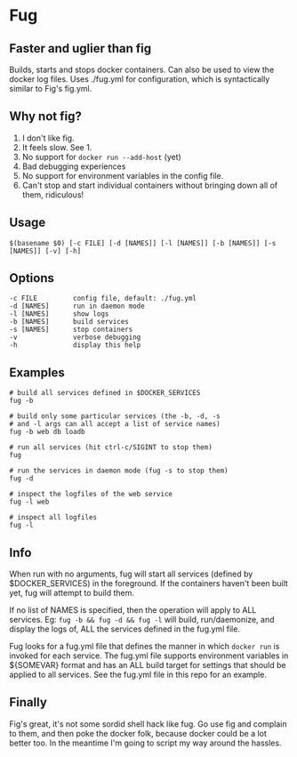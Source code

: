 Fug
===

Faster and uglier than fig
--------------------------

Builds, starts and stops docker containers. Can also be used to view the docker log
files. Uses ./fug.yml for configuration, which is syntactically similar to Fig's fig.yml.


Why not fig?
------------

1. I don't like fig.
2. It feels slow. See 1.
3. No support for `docker run --add-host` (yet)
4. Bad debugging experiences
5. No support for environment variables in the config file.
6. Can't stop and start individual containers without bringing down all of them, ridiculous!


Usage
-----

    $(basename $0) [-c FILE] [-d [NAMES]] [-l [NAMES]] [-b [NAMES]] [-s [NAMES]] [-v] [-h]

Options
-------

    -c FILE         config file, default: ./fug.yml
    -d [NAMES]      run in daemon mode
    -l [NAMES]      show logs
    -b [NAMES]      build services
    -s [NAMES]      stop containers
    -v              verbose debugging
    -h              display this help

Examples
--------

    # build all services defined in $DOCKER_SERVICES
    fug -b

    # build only some particular services (the -b, -d, -s
    # and -l args can all accept a list of service names)
    fug -b web db loadb

    # run all services (hit ctrl-c/SIGINT to stop them)
    fug

    # run the services in daemon mode (fug -s to stop them)
    fug -d

    # inspect the logfiles of the web service
    fug -l web

    # inspect all logfiles
    fug -l


Info
----

When run with no arguments, fug will start all services (defined by $DOCKER_SERVICES)
in the foreground. If the containers haven't been built yet, fug will attempt to build
them.

If no list of NAMES is specified, then the operation will apply to ALL services. Eg:
`fug -b && fug -d && fug -l` will build, run/daemonize, and display the logs of, ALL
the services defined in the fug.yml file.

Fug looks for a fug.yml file that defines the manner in which `docker run` is invoked for
each service. The fug.yml file supports environment variables in ${SOMEVAR} format and
has an ALL build target for settings that should be applied to all services. See the
fug.yml file in this repo for an example.


Finally
-------

Fig's great, it's not some sordid shell hack like fug. Go use fig and complain to them,
and then poke the docker folk, because docker could be a lot better too. In the meantime
I'm going to script my way around the hassles.


